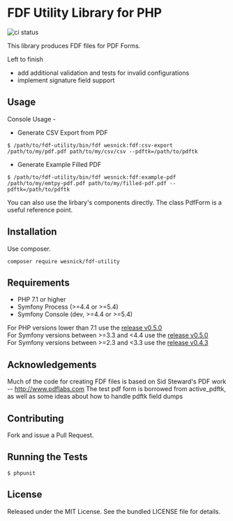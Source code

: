 FDF Utility Library for PHP
===========================

![ci status](https://github.com/wesnick/fdf-utility/actions/workflows/ci.yaml/badge.svg)

This library produces FDF files for PDF Forms.

Left to finish
- add additional validation and tests for invalid configurations
- implement signature field support


## Usage

Console Usage -
- Generate CSV Export from PDF
```
$ /path/to/fdf-utility/bin/fdf wesnick:fdf:csv-export /path/to/my/pdf.pdf path/to/my/csv/csv --pdftk=/path/to/pdftk
```

- Generate Example Filled PDF
```
$ /path/to/fdf-utility/bin/fdf wesnick:fdf:example-pdf /path/to/my/emtpy-pdf.pdf path/to/my/filled-pdf.pdf --pdftk=/path/to/pdftk
```

You can also use the lirbary's components directly.  The class PdfForm is a useful reference point.


## Installation

Use composer.

```
composer require wesnick/fdf-utility
```

## Requirements

- PHP 7.1 or higher
- Symfony Process (>=4.4 or >=5.4)
- Symfony Console (dev, >=4.4 or >=5.4)

For PHP versions lower than 7.1 use the [release v0.5.0](https://github.com/wesnick/fdf-utility/releases/tag/v0.5.0)  
For Symfony versions between >=3.3 and <4.4 use the [release v0.5.0](https://github.com/wesnick/fdf-utility/releases/tag/v0.5.0)  
For Symfony versions between >=2.3 and <3.3 use the [release v0.4.3](https://github.com/wesnick/fdf-utility/releases/tag/v0.4.3)

## Acknowledgements

Much of the code for creating FDF files is based on Sid Steward's PDF work -- http://www.pdflabs.com
The test pdf form is borrowed from active_pdftk, as well as some ideas about how to handle pdftk field dumps

## Contributing

Fork and issue a Pull Request.

## Running the Tests

```
$ phpunit
```

## License

Released under the MIT License. See the bundled LICENSE file for details.
